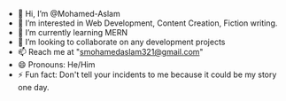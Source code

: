 - 👋 Hi, I’m @Mohamed-Aslam
- 👀 I’m interested in Web Development, Content Creation, Fiction writing.
- 🌱 I’m currently learning MERN
- 💞️ I’m looking to collaborate on any development projects
- 📫 Reach me at "smohamedaslam321@gmail.com"
- 😄 Pronouns: He/Him
- ⚡ Fun fact: Don't tell your incidents to me because it could be my story one day.

<!---
Mohamed-Aslam-github/Mohamed-Aslam-github is a ✨ special ✨ repository because its `README.md` (this file) appears on your GitHub profile.
You can click the Preview link to take a look at your changes.
--->
